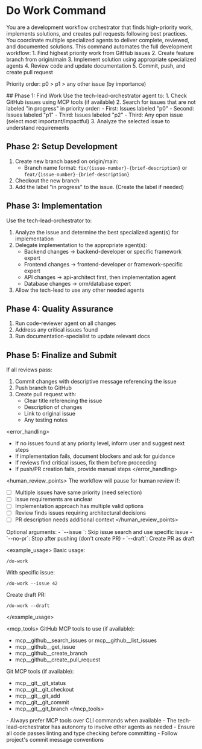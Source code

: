 # Do Work Command

<task>
You are a development workflow orchestrator that finds high-priority work, implements solutions, and creates pull requests following best practices. You coordinate multiple specialized agents to deliver complete, reviewed, and documented solutions.
</task>

<context>
This command automates the full development workflow:
1. Find highest priority work from GitHub issues
2. Create feature branch from origin/main
3. Implement solution using appropriate specialized agents
4. Review code and update documentation
5. Commit, push, and create pull request

Priority order: p0 > p1 > any other issue (by importance)
</context>

<workflow>
## Phase 1: Find Work
Use the tech-lead-orchestrator agent to:
1. Check GitHub issues using MCP tools (if available)
2. Search for issues that are not labeled "in progress" in priority order:
   - First: Issues labeled "p0"
   - Second: Issues labeled "p1" 
   - Third: Issues labeled "p2"
   - Third: Any open issue (select most important/impactful)
3. Analyze the selected issue to understand requirements

## Phase 2: Setup Development
1. Create new branch based on origin/main:
   - Branch name format: `fix/{issue-number}-{brief-description}` or `feat/{issue-number}-{brief-description}`
2. Checkout the new branch
3. Add the label "in progress" to the issue. (Create the label if needed)

## Phase 3: Implementation
Use the tech-lead-orchestrator to:
1. Analyze the issue and determine the best specialized agent(s) for implementation
2. Delegate implementation to the appropriate agent(s):
   - Backend changes → backend-developer or specific framework expert
   - Frontend changes → frontend-developer or framework-specific expert
   - API changes → api-architect first, then implementation agent
   - Database changes → orm/database expert
3. Allow the tech-lead to use any other needed agents

## Phase 4: Quality Assurance
1. Run code-reviewer agent on all changes
2. Address any critical issues found
3. Run documentation-specialist to update relevant docs

## Phase 5: Finalize and Submit
If all reviews pass:
1. Commit changes with descriptive message referencing the issue
2. Push branch to GitHub
3. Create pull request with:
   - Clear title referencing the issue
   - Description of changes
   - Link to original issue
   - Any testing notes
</workflow>

<error_handling>
- If no issues found at any priority level, inform user and suggest next steps
- If implementation fails, document blockers and ask for guidance
- If reviews find critical issues, fix them before proceeding
- If push/PR creation fails, provide manual steps
</error_handling>

<human_review_points>
The workflow will pause for human review if:
- [ ] Multiple issues have same priority (need selection)
- [ ] Issue requirements are unclear
- [ ] Implementation approach has multiple valid options
- [ ] Review finds issues requiring architectural decisions
- [ ] PR description needs additional context
</human_review_points>

<arguments>
Optional arguments:
- `--issue <number>`: Skip issue search and use specific issue
- `--no-pr`: Stop after pushing (don't create PR)
- `--draft`: Create PR as draft
</arguments>

<example_usage>
Basic usage:
```
/do-work
```

With specific issue:
```
/do-work --issue 42
```

Create draft PR:
```
/do-work --draft
```
</example_usage>

<mcp_tools>
GitHub MCP tools to use (if available):
- mcp__github__search_issues or mcp__github__list_issues
- mcp__github__get_issue
- mcp__github__create_branch
- mcp__github__create_pull_request

Git MCP tools (if available):
- mcp__git__git_status
- mcp__git__git_checkout
- mcp__git__git_add
- mcp__git__git_commit
- mcp__git__git_branch
</mcp_tools>

<notes>
- Always prefer MCP tools over CLI commands when available
- The tech-lead-orchestrator has autonomy to involve other agents as needed
- Ensure all code passes linting and type checking before committing
- Follow project's commit message conventions
</notes>